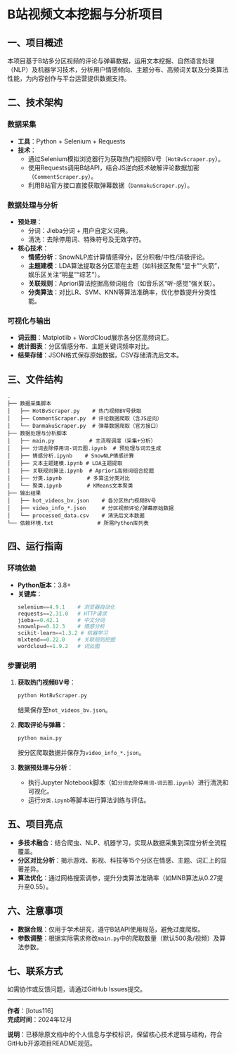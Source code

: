 
# B站视频文本挖掘与分析项目

## 一、项目概述
本项目基于B站多分区视频的评论与弹幕数据，运用文本挖掘、自然语言处理（NLP）及机器学习技术，分析用户情感倾向、主题分布、高频词关联及分类算法性能，为内容创作与平台运营提供数据支持。

## 二、技术架构
### 数据采集
- **工具**：Python + Selenium + Requests  
- **技术**：  
  - 通过Selenium模拟浏览器行为获取热门视频BV号（`HotBvScraper.py`）。  
  - 使用Requests调用B站API，结合JS逆向技术破解评论数据加密（`CommentScraper.py`）。  
  - 利用B站官方接口直接获取弹幕数据（`DanmakuScraper.py`）。  

### 数据处理与分析
- **预处理**：  
  - 分词：Jieba分词 + 用户自定义词典。  
  - 清洗：去除停用词、特殊符号及无效字符。  
- **核心技术**：  
  - **情感分析**：SnowNLP库计算情感得分，区分积极/中性/消极评论。  
  - **主题建模**：LDA算法提取各分区潜在主题（如科技区聚焦“显卡”“火箭”，娱乐区关注“明星”“综艺”）。  
  - **关联规则**：Apriori算法挖掘高频词组合（如音乐区“听-感觉”强关联）。  
  - **分类算法**：对比LR、SVM、KNN等算法准确率，优化参数提升分类性能。  

### 可视化与输出
- **词云图**：Matplotlib + WordCloud展示各分区高频词汇。  
- **统计图表**：分区情感分布、主题关键词频率对比。  
- **结果存储**：JSON格式保存原始数据，CSV存储清洗后文本。  

## 三、文件结构
```
.
├── 数据采集脚本
│   ├── HotBvScraper.py    # 热门视频BV号获取
│   ├── CommentScraper.py  # 评论数据爬取（含JS逆向）
│   └── DanmakuScraper.py  # 弹幕数据爬取（官方接口）
├── 数据处理与分析脚本
│   ├── main.py           # 主流程调度（采集+分析）
│   ├── 分词去除停用词-词云图.ipynb  # 预处理与词云生成
│   ├── 情感分析.ipynb    # SnowNLP情感计算
│   ├── 文本主题建模.ipynb # LDA主题提取
│   ├── 关联规则算法.ipynb  # Apriori高频词组合挖掘
│   ├── 分类.ipynb        # 多算法分类对比
│   └── 聚类.ipynb        # KMeans文本聚类
├── 输出结果
│   ├── hot_videos_bv.json    # 各分区热门视频BV号
│   ├── video_info_*.json     # 分区视频评论/弹幕原始数据
│   └── processed_data.csv    # 清洗后文本数据
└── 依赖环境.txt              # 所需Python库列表
```

## 四、运行指南
### 环境依赖
- **Python版本**：3.8+  
- **关键库**：  
  ```python
  selenium==4.9.1    # 浏览器自动化
  requests==2.31.0   # HTTP请求
  jieba==0.42.1      # 中文分词
  snownlp==0.12.3    # 情感分析
  scikit-learn==1.3.2 # 机器学习
  mlxtend==0.22.0    # 关联规则挖掘
  wordcloud==1.9.2   # 词云图
  ```

### 步骤说明
1. **获取热门视频BV号**：  
   ```bash
   python HotBvScraper.py
   ```
   结果保存至`hot_videos_bv.json`。  

2. **爬取评论与弹幕**：  
   ```bash
   python main.py
   ```
   按分区爬取数据并保存为`video_info_*.json`。  

3. **数据预处理与分析**：  
   - 执行Jupyter Notebook脚本（如`分词去除停用词-词云图.ipynb`）进行清洗和可视化。  
   - 运行`分类.ipynb`等脚本进行算法训练与评估。  

## 五、项目亮点
- **多技术融合**：结合爬虫、NLP、机器学习，实现从数据采集到深度分析全流程覆盖。  
- **分区对比分析**：揭示游戏、影视、科技等15个分区在情感、主题、词汇上的显著差异。  
- **算法优化**：通过网格搜索调参，提升分类算法准确率（如MNB算法从0.27提升至0.55）。  

## 六、注意事项
- **数据合规**：仅用于学术研究，遵守B站API使用规范，避免过度爬取。  
- **参数调整**：根据实际需求修改`main.py`中的爬取数量（默认500条/视频）及算法参数。  

## 七、联系方式
如需协作或反馈问题，请通过GitHub Issues提交。  

---  
**作者**：[lotus116]  
**完成时间**：2024年12月  

 
**说明**：已移除原文档中的个人信息与学校标识，保留核心技术逻辑与结构，符合GitHub开源项目README规范。